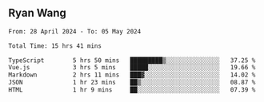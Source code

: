 ## Ryan Wang

<!--START_SECTION:waka-->

```txt
From: 28 April 2024 - To: 05 May 2024

Total Time: 15 hrs 41 mins

TypeScript        5 hrs 50 mins   █████████▒░░░░░░░░░░░░░░░   37.25 %
Vue.js            3 hrs 5 mins    █████░░░░░░░░░░░░░░░░░░░░   19.66 %
Markdown          2 hrs 11 mins   ███▓░░░░░░░░░░░░░░░░░░░░░   14.02 %
JSON              1 hr 23 mins    ██▒░░░░░░░░░░░░░░░░░░░░░░   08.87 %
HTML              1 hr 9 mins     ██░░░░░░░░░░░░░░░░░░░░░░░   07.39 %
```

<!--END_SECTION:waka-->
